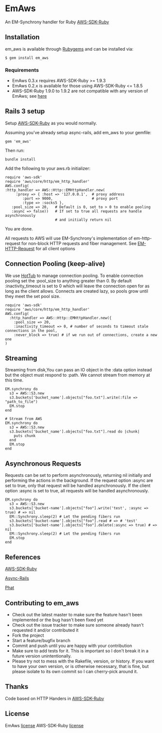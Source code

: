 # EmAws
An EM-Synchrony handler for Ruby [AWS-SDK-Ruby](https://github.com/aws/aws-sdk-ruby)
## Installation

em_aws is available through [Rubygems](https://rubygems.org/gems/em_aws) and can be installed via:

    $ gem install em_aws

### Requirements

  * EmAws 0.3.x requires AWS-SDK-Ruby >= 1.9.3
  * EmAws 0.2.x is available for those using AWS-SDK-Ruby <= 1.8.5
  * AWS-SDK-Ruby 1.9.0 to 1.9.2 are not compatible with any version of EmAws; see [here](https://github.com/aws/aws-sdk-ruby/issues/237)

## Rails 3 setup

Setup [AWS-SDK-Ruby](https://github.com/aws/aws-sdk-ruby/blob/master/README.rdoc) as you would normally.

Assuming you've already setup async-rails, add em_aws to your gemfile:
    
    gem 'em_aws'

Then run:
    
    bundle install

Add the following to your aws.rb initializer:

    require 'aws-sdk'
    require 'aws/core/http/em_http_handler'
    AWS.config(
    :http_handler => AWS::Http::EMHttpHandler.new(
         :proxy => { :host => '127.0.0.1',  # proxy address
            :port => 9000,                  # proxy port
            :type => :socks5 },
       :pool_size => 20,   # Default is 0, set to > 0 to enable pooling
       :async => false))   # If set to true all requests are handle asynchronously 
                           # and initially return nil

You are done. 

All requests to AWS will use EM-Synchrony's implementation of em-http-request for non-block HTTP requests and fiber management. See [EM-HTTP-Request](https://github.com/igrigorik/em-http-request/wiki/Issuing-Requests#available-connection--request-parameters) for all client options

## Connection Pooling (keep-alive)

We use [HotTub](https://github.com/JoshMcKin/hot_tub) to manage connection pooling. To enable connection pooling set the :pool_size to anything greater than 0. By default :inactivity_timeout is set to 0 which will leave the connection open for as long as the client allows. Connects
are created lazy, so pools grow until they meet the set pool size.
    
    require 'aws-sdk'
    require 'aws/core/http/em_http_handler'
    AWS.config(
      :http_handler => AWS::Http::EMHttpHandler.new({
        :pool_size => 20,
        :inactivity_timeout => 0, # number of seconds to timeout stale connections in the pool,
        :never_block => true) # if we run out of connections, create a new one
    )

## Streaming
Streaming from disk,You can pass an IO object in the :data option instead but the object must 
respond to :path. We cannot stream from memory at this time.

    EM.synchrony do
      s3 = AWS::S3.new 
      s3.buckets['bucket_name'].objects["foo.txt"].write(:file => "path_to_file")
      EM.stop
    end

    # Stream from AWS
    EM.synchrony do
      s3 = AWS::S3.new 
      s3.buckets['bucket_name'].objects["foo.txt"].read do |chunk|
        puts chunk
      end
      EM.stop
    end

## Asynchronous Requests
Requests can be set to perform asynchronously, returning nil initially and performing
the actions in the background. If the request option :async are set to true, only
that request will be handled asynchronously. If the client option :async is set to true,
all requests will be handled asynchronously.

    EM.synchrony do
      s3 = AWS::S3.new
      s3.buckets['bucket-name'].objects["foo"].write('test', :async => true) # => nil
      EM::Synchrony.sleep(2) # Let the pending fibers run
      s3.buckets['bucket-name'].objects["foo"].read # => # 'test'
      s3.buckets['bucket-name'].objects["foo"].delete(:async => true) # => nil
      EM::Synchrony.sleep(2) # Let the pending fibers run
      EM.stop
    end

## References

  [AWS-SDK-Ruby](https://github.com/aws/aws-sdk-ruby)

  [Async-Rails](https://github.com/igrigorik/async-rails)

  [Phat](http://www.mikeperham.com/2010/04/03/introducing-phat-an-asynchronous-rails-app/)

## Contributing to em_aws
 
* Check out the latest master to make sure the feature hasn't been implemented or the bug hasn't been fixed yet
* Check out the issue tracker to make sure someone already hasn't requested it and/or contributed it
* Fork the project
* Start a feature/bugfix branch
* Commit and push until you are happy with your contribution
* Make sure to add tests for it. This is important so I don't break it in a future version unintentionally.
* Please try not to mess with the Rakefile, version, or history. If you want to have your own version, or is otherwise necessary, that is fine, but please isolate to its own commit so I can cherry-pick around it.

## Thanks

Code based on HTTP Handers in [AWS-SDK-Ruby](https://github.com/aws/aws-sdk-ruby/blob/master/README.rdoc)

## License

EmAws [license](https://github.com/JoshMcKin/em_aws/blob/master/LICENSE.txt)
AWS-SDK-Ruby [license](https://github.com/aws/aws-sdk-for-ruby/blob/master/LICENSE.txt)

